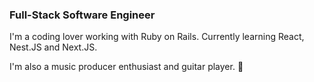 ### Full-Stack Software Engineer
I'm a coding lover working with Ruby on Rails.
Currently learning React, Nest.JS and Next.JS.

I'm also a music producer enthusiast and guitar player. 🎸
